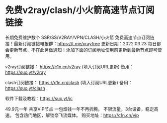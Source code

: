 # 免费v2ray/clash/小火箭高速节点订阅链接
长期免费维护数个 SSR/SS/V2RAY/VPN/CLASH/小火箭 免费高速节点订阅链接！最新订阅链接电报群：https://t.me/xrayfree
更新日期：2022.03.23 每日都会更新节点，不在此另做通知！添加下面的订阅地址使用前更新到最新节点即可使用。

v2ray订阅链接：
https://c1n.cn/v2ray (填入订阅URL更新)
备用：
https://suo.yt/v2ray

clash订阅链接：
https://c1n.cn/clash (填入订阅URL更新)
备用：
https://suo.yt/clash

软件下载及教程：https://suo.yt/jc


49.9元一年 共享VIP节点 一包烟钱一年不再折腾。
不限流量，3台设备，稳定高速。
包含热门地区，解锁奈飞流媒体。
购买地址：https://c1n.cn/vip

